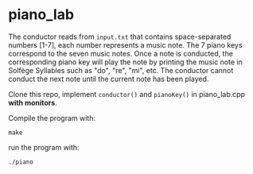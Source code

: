 # piano_lab
The conductor reads from `input.txt` that contains space-separated numbers [1-7], each number represents a music note. The 7 piano keys correspond to the seven music notes. Once a note is conducted, the corresponding piano key will play the note by printing the music note in Solfège Syllables such as "do", "re", "mi", etc. The conductor cannot conduct the next note until the current note has been played. 

Clone this repo, implement `conductor()` and `pianoKey()` in piano_lab.cpp **with monitors**.

Compile the program with:
```
make
```

run the program with:
```
./piano
```

